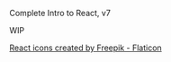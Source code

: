 Complete Intro to React, v7

WIP

[React icons created by Freepik - Flaticon](https://www.flaticon.com/free-icons/react)
